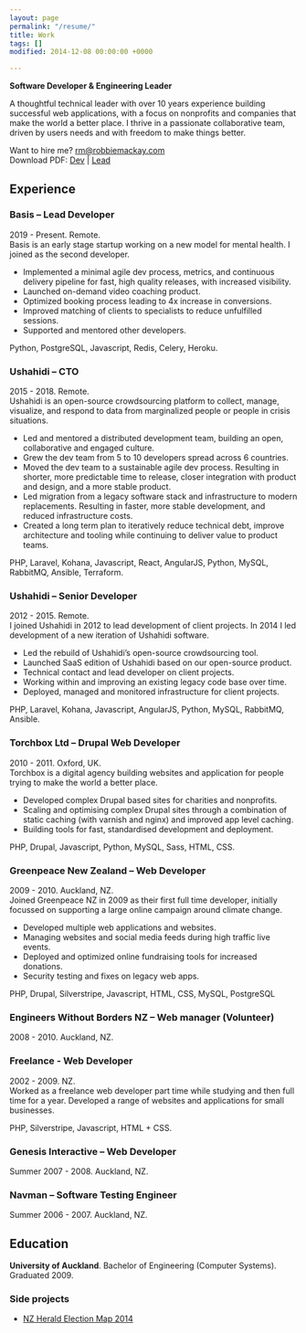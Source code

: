 ```yaml
---
layout: page
permalink: "/resume/"
title: Work
tags: []
modified: 2014-12-08 00:00:00 +0000

---
```

**Software Developer & Engineering Leader**

A thoughtful technical leader with over 10 years experience building successful web applications, with a focus on nonprofits and companies that make the world a better place. I thrive in a passionate collaborative team, driven by users needs and with freedom to make things better.

Want to hire me? [rm@robbiemackay.com](mailto:rm@robbiemackay.com)  
Download PDF: [Dev](/resume/CV%20Robbie%20Mackay%202019%20-%20Dev.pdf) | [Lead](/resume/CV%20Robbie%20Mackay%202019%20-%20Lead.pdf)

## Experience

### Basis – Lead Developer

2019 - Present. Remote.  
Basis is an early stage startup working on a new model for mental health. I joined as the second developer.

* Implemented a minimal agile dev process, metrics, and continuous delivery pipeline for fast, high quality releases, with increased visibility.
* Launched on-demand video coaching product.
* Optimized booking process leading to 4x increase in conversions.
* Improved matching of clients to specialists to reduce unfulfilled sessions.
* Supported and mentored other developers.

Python, PostgreSQL, Javascript, Redis, Celery, Heroku.

### Ushahidi – CTO

2015 - 2018. Remote.  
Ushahidi is an open-source crowdsourcing platform to collect, manage, visualize, and respond to data from marginalized people or people in crisis situations.

* Led and mentored a distributed development team, building an open, collaborative and engaged culture.
* Grew the dev team from 5 to 10 developers spread across 6 countries.
* Moved the dev team to a sustainable agile dev process. Resulting in shorter, more predictable time to release, closer integration with product and design, and a more stable product.
* Led migration from a legacy software stack and infrastructure to modern replacements. Resulting in faster, more stable development, and reduced infrastructure costs.
* Created a long term plan to iteratively reduce technical debt, improve architecture and tooling while continuing to deliver value to product teams.

PHP, Laravel, Kohana, Javascript, React, AngularJS, Python, MySQL, RabbitMQ, Ansible, Terraform.

### Ushahidi – Senior Developer

2012 - 2015. Remote.  
I joined Ushahidi in 2012 to lead development of client projects. In 2014 I led development of a new iteration of Ushahidi software.

* Led the rebuild of Ushahidi’s open-source crowdsourcing tool.
* Launched SaaS edition of Ushahidi based on our open-source product.
* Technical contact and lead developer on client projects.
* Working within and improving an existing legacy code base over time.
* Deployed, managed and monitored infrastructure for client projects.

PHP, Laravel, Kohana, Javascript, AngularJS, Python, MySQL, RabbitMQ, Ansible.

### Torchbox Ltd – Drupal Web Developer

2010 - 2011. Oxford, UK.  
Torchbox is a digital agency building websites and application for people trying to make the world a better place.

* Developed complex Drupal based sites for charities and nonprofits.
* Scaling and optimising complex Drupal sites through a combination of static caching (with varnish and nginx) and improved app level caching.
* Building tools for fast, standardised development and deployment.

PHP, Drupal, Javascript, Python, MySQL, Sass, HTML, CSS.

### Greenpeace New Zealand – Web Developer

2009 - 2010. Auckland, NZ.  
Joined Greenpeace NZ in 2009 as their first full time developer, initially focussed on supporting a large online campaign around climate change.

* Developed multiple web applications and websites.
* Managing websites and social media feeds during high traffic live events.
* Deployed and optimized online fundraising tools for increased donations.
* Security testing and fixes on legacy web apps.

PHP, Drupal, Silverstripe, Javascript, HTML, CSS, MySQL, PostgreSQL

### Engineers Without Borders NZ – Web manager (Volunteer)

2008 - 2010. Auckland, NZ.

### Freelance - Web Developer

2002 - 2009. NZ.  
Worked as a freelance web developer part time while studying and then full time for a year. Developed a range of websites and applications for small businesses.

PHP, Silverstripe, Javascript, HTML + CSS.

### Genesis Interactive – Web Developer

Summer 2007 - 2008. Auckland, NZ.

### Navman – Software Testing Engineer

Summer 2006 - 2007. Auckland, NZ.

## Education

**University of Auckland**. Bachelor of Engineering (Computer Systems).  
Graduated 2009.

### Side projects

* [NZ Herald Election Map 2014](http://data.nzherald.co.nz)